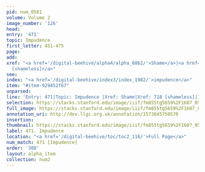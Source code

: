 ```yaml
---
pid: num_0581
volume: Volume 2
image_number: '126'
head: 
entry: '471'
topic: Impudence
first_letter: 451-475
page: 
add: 
xref: "<a href='/digital-beehive/alpha4/alpha_0862/'>Shame</a>|<a href='/digital-beehive/toc/toc2_159/'>718
  [shameless]</a>"
see: 
index: "<a href='/digital-beehive/index3/index_1982/'>impudence</a>"
item: "#item-929452f67"
unparsed: 
line: 'Entry: 471|Topic: Impudence |Xref: Shame|Xref: 718 [shameless]|Index: impudence|#item-929452f67'
selection: https://stacks.stanford.edu/image/iiif/fm855tg5659%2F1607_0593/966,916,2824,735/full/0/default.jpg
full_image: https://stacks.stanford.edu/image/iiif/fm855tg5659%2F1607_0593/full/full/0/default.jpg
annotation_uri: http://dev.llgc.org.uk/annotation/1573845750570
insertion: 
thumbnail: https://stacks.stanford.edu/image/iiif/fm855tg5659%2F1607_0593/966,916,600,180/250,/0/default.jpg
label: 471. Impudence
location: "<a href='/digital-beehive/toc/toc2_116/'>Full Page</a>"
num_match: 471 [Impudence]
order: '308'
layout: alpha_item
collection: num2
---
```

